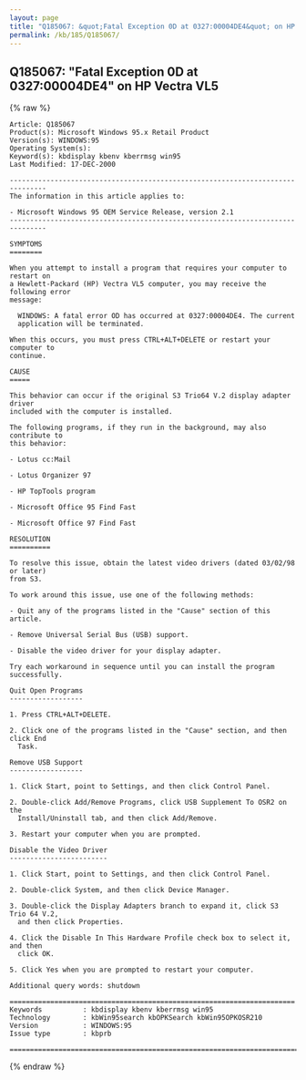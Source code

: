```yaml
---
layout: page
title: "Q185067: &quot;Fatal Exception 0D at 0327:00004DE4&quot; on HP Vectra VL5"
permalink: /kb/185/Q185067/
---
```


## Q185067: &quot;Fatal Exception 0D at 0327:00004DE4&quot; on HP Vectra VL5

{% raw %}

	Article: Q185067
	Product(s): Microsoft Windows 95.x Retail Product
	Version(s): WINDOWS:95
	Operating System(s): 
	Keyword(s): kbdisplay kbenv kberrmsg win95
	Last Modified: 17-DEC-2000
	
	-------------------------------------------------------------------------------
	The information in this article applies to:
	
	- Microsoft Windows 95 OEM Service Release, version 2.1 
	-------------------------------------------------------------------------------
	
	SYMPTOMS
	========
	
	When you attempt to install a program that requires your computer to restart on
	a Hewlett-Packard (HP) Vectra VL5 computer, you may receive the following error
	message:
	
	  WINDOWS: A fatal error OD has occurred at 0327:00004DE4. The current
	  application will be terminated.
	
	When this occurs, you must press CTRL+ALT+DELETE or restart your computer to
	continue.
	
	CAUSE
	=====
	
	This behavior can occur if the original S3 Trio64 V.2 display adapter driver
	included with the computer is installed.
	
	The following programs, if they run in the background, may also contribute to
	this behavior:
	
	- Lotus cc:Mail
	
	- Lotus Organizer 97
	
	- HP TopTools program
	
	- Microsoft Office 95 Find Fast
	
	- Microsoft Office 97 Find Fast
	
	RESOLUTION
	==========
	
	To resolve this issue, obtain the latest video drivers (dated 03/02/98 or later)
	from S3.
	
	To work around this issue, use one of the following methods:
	
	- Quit any of the programs listed in the "Cause" section of this article.
	
	- Remove Universal Serial Bus (USB) support.
	
	- Disable the video driver for your display adapter.
	
	Try each workaround in sequence until you can install the program successfully.
	
	Quit Open Programs
	------------------
	
	1. Press CTRL+ALT+DELETE.
	
	2. Click one of the programs listed in the "Cause" section, and then click End
	  Task.
	
	Remove USB Support
	------------------
	
	1. Click Start, point to Settings, and then click Control Panel.
	
	2. Double-click Add/Remove Programs, click USB Supplement To OSR2 on the
	  Install/Uninstall tab, and then click Add/Remove.
	
	3. Restart your computer when you are prompted.
	
	Disable the Video Driver
	------------------------
	
	1. Click Start, point to Settings, and then click Control Panel.
	
	2. Double-click System, and then click Device Manager.
	
	3. Double-click the Display Adapters branch to expand it, click S3 Trio 64 V.2,
	  and then click Properties.
	
	4. Click the Disable In This Hardware Profile check box to select it, and then
	  click OK.
	
	5. Click Yes when you are prompted to restart your computer.
	
	Additional query words: shutdown
	
	======================================================================
	Keywords          : kbdisplay kbenv kberrmsg win95 
	Technology        : kbWin95search kbOPKSearch kbWin95OPKOSR210
	Version           : WINDOWS:95
	Issue type        : kbprb
	
	=============================================================================
	

{% endraw %}
